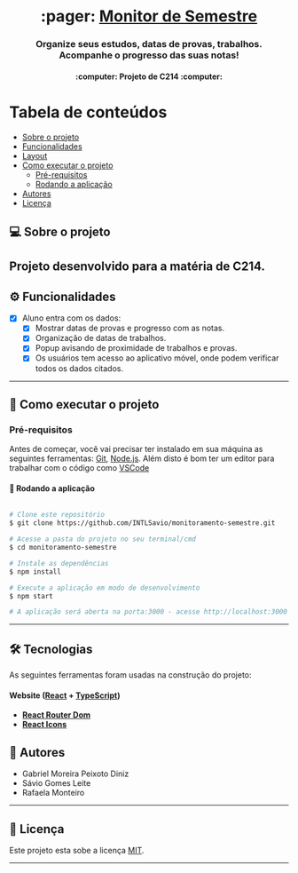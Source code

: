

<h1 align="center">
     :pager: <a href="#" alt="Monitor de Semestre"> Monitor de Semestre </a>
</h1>

<h3 align="center">
    Organize seus estudos, datas de provas, trabalhos. Acompanhe o progresso das suas notas!
</h3>

<h4 align="center">
	:computer:  Projeto de C214 :computer:
</h4>

Tabela de conteúdos
=================
<!--ts-->
   * [Sobre o projeto](#-sobre-o-projeto)
   * [Funcionalidades](#-funcionalidades)
   * [Layout](#-layout)
   * [Como executar o projeto](#-como-executar-o-projeto)
     * [Pré-requisitos](#pré-requisitos)
     * [Rodando a aplicação](#user-content--rodando-a-aplicação-web-frontend)
   * [Autores](#-autor)
   * [Licença](#user-content--licença)
<!--te-->


## 💻 Sobre o projeto

Projeto desenvolvido para a matéria de C214.
---

## ⚙️ Funcionalidades

- [x] Aluno entra com os dados:
  - [x] Mostrar datas de provas e progresso com as notas.
  - [x] Organização de datas de trabalhos.
  - [x] Popup avisando de proximidade de trabalhos e provas.
  - [x] Os usuários tem acesso ao aplicativo móvel, onde podem verificar todos os dados citados.
  
---


## 🚀 Como executar o projeto


### Pré-requisitos

Antes de começar, você vai precisar ter instalado em sua máquina as seguintes ferramentas:
[Git](https://git-scm.com), [Node.js](https://nodejs.org/en/). 
Além disto é bom ter um editor para trabalhar com o código como [VSCode](https://code.visualstudio.com/)


#### 🧭 Rodando a aplicação 

```bash

# Clone este repositório
$ git clone https://github.com/INTLSavio/monitoramento-semestre.git

# Acesse a pasta do projeto no seu terminal/cmd
$ cd monitoramento-semestre

# Instale as dependências
$ npm install

# Execute a aplicação em modo de desenvolvimento
$ npm start

# A aplicação será aberta na porta:3000 - acesse http://localhost:3000

```

---

## 🛠 Tecnologias

As seguintes ferramentas foram usadas na construção do projeto:

#### **Website**  ([React](https://reactjs.org/)  +  [TypeScript](https://www.typescriptlang.org/))

-   **[React Router Dom](https://github.com/ReactTraining/react-router/tree/master/packages/react-router-dom)**
-   **[React Icons](https://react-icons.github.io/react-icons/)**

## 🦸 Autores

- Gabriel Moreira Peixoto Diniz
- Sávio Gomes Leite
- Rafaela Monteiro

---

## 📝 Licença

Este projeto esta sobe a licença [MIT](./LICENSE).


---
